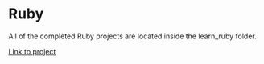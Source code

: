 Ruby
=========

All of the completed Ruby projects are located inside the learn_ruby folder.

[Link to project](http://www.theodinproject.com/web-development-101/ruby)
